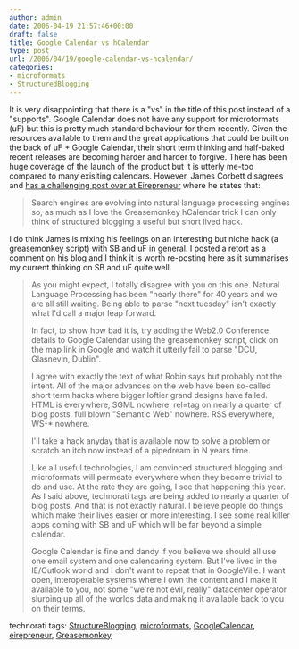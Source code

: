 ```yaml
---
author: admin
date: 2006-04-19 21:57:46+00:00
draft: false
title: Google Calendar vs hCalendar
type: post
url: /2006/04/19/google-calendar-vs-hcalendar/
categories:
- microformats
- StructuredBlogging
---
```


It is very disappointing that there is a  "vs" in the title of this post instead of a "supports". Google Calendar does not have any support for microformats (uF) but this is pretty much standard behaviour for them recently. Given the resources available to them and the great applications that could be built on the back of uF + Google Calendar, their short term thinking and half-baked recent releases are becoming harder and harder to forgive. There has been huge coverage of the launch of the product but it is utterly me-too compared to many exisiting calendars. However, James Corbett disagrees and [has a challenging post over at Eirepreneur](http://eirepreneur.blogs.com/eirepreneur/2006/04/google_to_obvia.html) where he states that:


<blockquote>Search engines are evolving into natural language processing engines so, as much as I love the Greasemonkey hCalendar trick I can only think of structured blogging a useful but short lived hack.</blockquote>


I do think James is mixing his feelings on an interesting but niche hack (a greasemonkey script) with SB and uF in general. I posted a retort as a comment on his blog and I think it is worth re-posting here as it summarises my current thinking on SB and uF quite well.


<blockquote>As you might expect, I totally disagree with you on this one. Natural Language Processing has been "nearly there" for 40 years and we are all still waiting. Being able to parse "next tuesday" isn't exactly what I'd call a major leap forward.

In fact, to show how bad it is, try adding the Web2.0 Conference details to Google Calendar using the greasemonkey script, click on the map link in Google and watch it utterly fail to parse "DCU, Glasnevin, Dublin".

I agree with exactly the text of what Robin says but probably not the intent. All of the major advances on the web have been so-called short term hacks where bigger loftier grand designs have failed. HTML is everywhere, SGML nowhere. rel=tag on nearly a quarter of blog posts, full blown "Semantic Web" nowhere. RSS everywhere, WS-* nowhere.

I'll take a hack anyday that is available now to solve a problem or scratch an itch now instead of a pipedream in N years time.

Like all useful technologies, I am convinced structured blogging and microformats will permeate everywhere when they become trivial to do and use. At the rate they are going, I see that happening this year. As I said above, technorati tags are being added to nearly a quarter of blog posts. And that is not exactly natural. I believe people do things which make their lives easier or more interesting. I see some real killer apps coming with SB and uF which will be far beyond a simple calendar.

Google Calendar is fine and dandy if you believe we should all use one email system and one calendaring system. But I've lived in the IE/Outlook world and I don't want to repeat that in GoogleVille. I want open, interoperable systems where I own the content and I make it available to you, not some "we're not evil, really" datacenter operator slurping up all of the worlds data and making it available back to you on their terms.</blockquote>





technorati tags: [StructureBlogging](http://technorati.com/tag/StructureBlogging), [microformats](http://technorati.com/tag/microformats), [GoogleCalendar](http://technorati.com/tag/GoogleCalendar), [eirepreneur](http://technorati.com/tag/eirepreneur), [Greasemonkey](http://technorati.com/tag/Greasemonkey)



